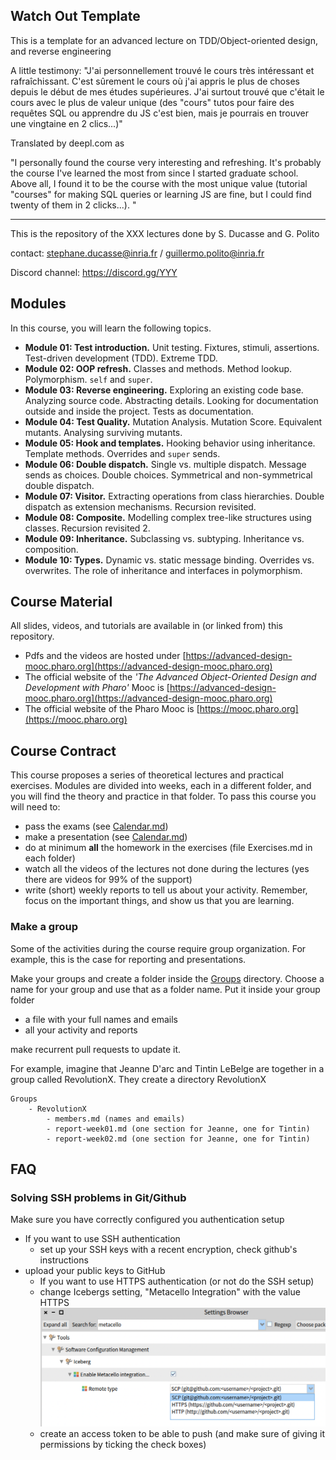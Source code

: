 ## Watch Out Template

This is a template for an advanced lecture on TDD/Object-oriented design, and reverse engineering

A little testimony: 
"J'ai personnellement trouvé le cours très intéressant et rafraîchissant. C'est sûrement le cours où j'ai appris le plus de choses depuis le début de mes études supérieures.
J'ai surtout trouvé que c'était le cours avec le plus de valeur unique (des "cours" tutos pour faire des requêtes SQL ou apprendre du JS c'est bien, mais je pourrais en trouver une vingtaine en 2 clics...)"

Translated by deepl.com as 

"I personally found the course very interesting and refreshing. It's probably the course I've learned the most from since I started graduate school.
Above all, I found it to be the course with the most unique value (tutorial "courses" for making SQL queries or learning JS are fine, but I could find twenty of them in 2 clicks...).
"
___

This is the repository of the XXX  lectures done by S. Ducasse and G. Polito

contact: stephane.ducasse@inria.fr / guillermo.polito@inria.fr

Discord channel: https://discord.gg/YYY

## Modules

In this course, you will learn the following topics.

- **Module 01: Test introduction.** Unit testing. Fixtures, stimuli, assertions. Test-driven development (TDD). Extreme TDD.
- **Module 02: OOP refresh.** Classes and methods. Method lookup. Polymorphism. `self` and `super`.
- **Module 03: Reverse engineering.** Exploring an existing code base. Analyzing source code. Abstracting details. Looking for documentation outside and inside the project. Tests as documentation.
- **Module 04: Test Quality.** Mutation Analysis. Mutation Score. Equivalent mutants. Analysing surviving mutants.
- **Module 05: Hook and templates.** Hooking behavior using inheritance. Template methods. Overrides and `super` sends.
- **Module 06: Double dispatch.** Single vs. multiple dispatch. Message sends as choices. Double choices. Symmetrical and non-symmetrical double dispatch.
- **Module 07: Visitor.** Extracting operations from class hierarchies. Double dispatch as extension mechanisms. Recursion revisited.
- **Module 08: Composite.** Modelling complex tree-like structures using classes. Recursion revisited 2.
- **Module 09: Inheritance.** Subclassing vs. subtyping. Inheritance vs. composition.
- **Module 10: Types.** Dynamic vs. static message binding. Overrides vs. overwrites. The role of inheritance and interfaces in polymorphism.

## Course Material

All slides, videos, and tutorials are available in (or linked from) this repository.

- Pdfs and the videos are hosted under [https://advanced-design-mooc.pharo.org](https://advanced-design-mooc.pharo.org)
- The official website of the _'The Advanced Object-Oriented Design and Development with Pharo'_ Mooc is [https://advanced-design-mooc.pharo.org](https://advanced-design-mooc.pharo.org)
- The official website of the Pharo Mooc is [https://mooc.pharo.org](https://mooc.pharo.org)


## Course Contract

This course proposes a series of theoretical lectures and practical exercises.
Modules are divided into weeks, each in a different folder, and you will find the theory and practice in that folder.
To pass this course you will need to:
 - pass the exams (see [Calendar.md](Calendar.md))
 - make a presentation (see [Calendar.md](Calendar.md))
 - do at minimum **all** the homework in the exercises (file Exercises.md in each folder)
 - watch all the videos of the lectures not done during the lectures (yes there are videos for 99% of the support)
 - write (short) weekly reports to tell us about your activity. Remember, focus on the important things, and show us that you are learning.

### Make a group

Some of the activities during the course require group organization.
For example, this is the case for reporting and presentations.

Make your groups and create a folder inside the [Groups](Groups) directory.
Choose a name for your group and use that as a folder name.
Put it inside your group folder
 - a file with your full names and emails
 - all your activity and reports
 
make recurrent pull requests to update it.

For example, imagine that Jeanne D'arc and Tintin LeBelge are together in a group called RevolutionX.
They create a directory RevolutionX

```
Groups
    - RevolutionX
        - members.md (names and emails)
        - report-week01.md (one section for Jeanne, one for Tintin)
        - report-week02.md (one section for Jeanne, one for Tintin)
```


## FAQ

### Solving SSH problems in Git/Github

Make sure you have correctly configured you authentication setup
- If you want to use SSH authentication
    - set up your SSH keys with a recent encryption, check github's instructions
- upload your public keys to GitHub
    - If you want to use HTTPS authentication (or not do the SSH setup)
    - change Icebergs setting, "Metacello Integration" with the value HTTPS
	 ![imagen](Images/MetacelloIntegrationSettings.png)
	- create an access token to be able to push (and make sure of giving it permissions by ticking the check boxes)

